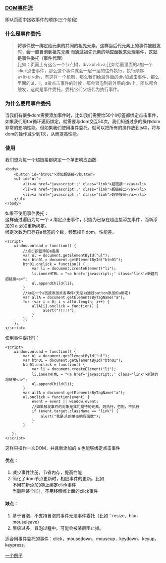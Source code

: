 ### [DOM事件流](https://segmentfault.com/a/1190000013265547)
即从页面中接收事件的顺序(三个阶段)

### 什么是事件委托
>**将事件统一绑定给元素的共同的祖先元素，这样当后代元素上的事件被触发时，会一直冒泡到祖先元素 而通过祖先元素的响应函数来处理事件，这就是事件委托（事件代理）**    
比如：页面上有这么一个节点树，div>ul>li>a;比如给最里面的a加一个click点击事件，那么这个事件就会一层一层的往外执行，执行顺序a>li>ul>div，有这样一个机制，那么我们给最外面的div加点击事件，那么里面的ul，li，a做点击事件的时候，都会冒泡到最外层的div上，所以都会触发，这就是事件委托，委托它们父级代为执行事件。

### 为什么要用事件委托
当我们有很多dom需要添加事件时，比如我们需要给50个li标签都绑定点击事件，如果我们用for循环遍历绑定，就需要与dom交互50次。我们知道过多的操作dom非常的影响性能。但如果我们使用事件委托，就可以把所有的操作放到js中，将与dom的操作减少到1次，从而提高性能。

### 使用
我们想为每一个超链接都绑定一个单击响应函数
```
<body>
    <button id="btn01">添加超链接</button>
    <ul id="ul">
        <li><a href="javascript:;" class="link">超链接一</a></li>
        <li><a href="javascript:;" class="link">超链接二</a></li>
        <li><a href="javascript:;" class="link">超链接三</a></li>
    </ul>
</body>
```
如果不使用事件委托：  
这样通过遍历为每一个 a 绑定点击事件，只能为已存在超连接添加事件，而新添加的 a 必须重新绑定。   
绑定次数为已存在a标签的个数，频繁操作dom，性能差。
```
<script>
    window.onload = function() {
        //点击按钮添加a连接
        var ul = document.getElementById("ul");
        var btn01 = document.getElementById("btn01");
        btn01.onclick = function() {
            var li = document.createElement("li");
            li.innerHTML = "<a href='javascript:;' class='link'>新建的超链接<a>";
            ul.appendChild(li);
        }
        //为每一个a链接添加点击事件(无法为通过button添加的a绑定)
        var allA = document.getElementsByTagName("a");
        for (var i = 0; i < allA.length; i++) {
            allA[i].onclick = function() {
                 alert("!!!!!");
            }
        };
    };
</script>
```
使用事件委托时：  

```
<script>
    window.onload = function() {
        var ul = document.getElementById("ul");
        var btn01 = document.getElementById("btn01");
        btn01.onclick = function() {
            var li = document.createElement("li");
            li.innerHTML = "<a href='javascript:;' class='link'>新建的超链接<a>";
            ul.appendChild(li);
        }
        var allA = document.getElementsByTagName("a");
        ul.onclick = function(event) {
            event = event || window.event;
            //如果触发事件的对象是我们期待的元素，则执行，否则，不执行
            if (event.target.className == "link") {
                alert("我是ul的单击响应函数");
            }
        }

   };    
</script>
```
这样只操作一次DOM，并且新添加的 a 也能够绑定点击事件  
#### 优点：  
1. 减少事件注册，节省内存，提高性能
2. 简化了dom节点更新时，相应事件的更新。比如    
   不用在新添加的li上绑定click事件   
   当删除某个li时，不用移解绑上面的click事件    
#### 缺点：
1. 基于冒泡，不支持冒泡的事件无法事件委托（比如：resize、blur、mouseleave）
2. 层级过多，冒泡过程中，可能会被某层阻止掉。

适合用事件委托的事件：click，mousedown，mouseup，keydown，keyup，keypress。  



[一个例子](09.html)
